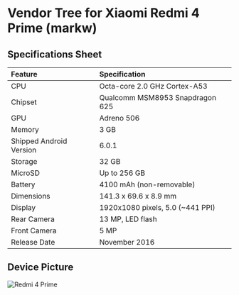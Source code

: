 # Vendor Tree for Xiaomi Redmi 4 Prime (markw)

## Specifications Sheet

| Feature                 | Specification                     |
| :---------------------- | :-------------------------------- |
| CPU                     | Octa-core 2.0 GHz Cortex-A53      |
| Chipset                 | Qualcomm MSM8953 Snapdragon 625   |
| GPU                     | Adreno 506                        |
| Memory                  | 3 GB                              |
| Shipped Android Version | 6.0.1                             |
| Storage                 | 32 GB                             |
| MicroSD                 | Up to 256 GB                      |
| Battery                 | 4100 mAh (non-removable)          |
| Dimensions              | 141.3 x 69.6 x 8.9 mm             |
| Display                 | 1920x1080 pixels, 5.0 (~441 PPI)  |
| Rear Camera             | 13 MP, LED flash                  |
| Front Camera            | 5 MP                              |
| Release Date            | November 2016                     |

## Device Picture

![Redmi 4 Prime](http://cdn2.gsmarena.com/vv/pics/xiaomi/xiaomi-redmi-4-prime-2.jpg "Redmi 4 Prime")
